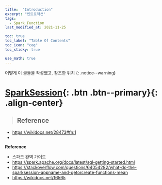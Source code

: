 ```yaml
---
title:  "Introduction"
excerpt: "인트로덕션"
tags:
  - Spark_Function
last_modified_at: 2021-11-25

toc: true
toc_label: "Table Of Contents"
toc_icon: "cog"
toc_sticky: true

use_math: true
---
```


 어떻게 이 글들을 작성했고, 참조한 위치
{: .notice--warning}

# [SparkSession](#link){: .btn .btn--primary}{: .align-center}

> ## Reference

- <https://wikidocs.net/28473#fn:1>
- 

**Reference**

- 스파크 완벽 가이드
- https://spark.apache.org/docs/latest/sql-getting-started.html
- https://stackoverflow.com/questions/64054282/what-do-the-sparksession-appname-and-getorcreate-functions-mean
- https://wikidocs.net/16565

